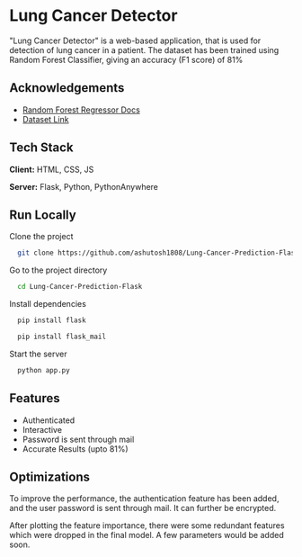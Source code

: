 
# Lung Cancer Detector

"Lung Cancer Detector" is a web-based application, that is used 
for detection of lung cancer in a patient. The dataset has been trained using Random Forest Classifier, giving an accuracy (F1 score) of 81%


## Acknowledgements

-  [Random Forest Regressor Docs](https://scikit-learn.org/stable/modules/generated/sklearn.ensemble.RandomForestRegressor.html)
 - [Dataset Link](https://www.kaggle.com/datasets/mysarahmadbhat/lung-cancer)



## Tech Stack

**Client:** HTML, CSS, JS

**Server:** Flask, Python, PythonAnywhere


## Run Locally

Clone the project

```bash
  git clone https://github.com/ashutosh1808/Lung-Cancer-Prediction-Flask
```

Go to the project directory

```bash
  cd Lung-Cancer-Prediction-Flask
```

Install dependencies

```bash
  pip install flask
```
```bash
  pip install flask_mail
```


Start the server

```bash
  python app.py
```


## Features


- Authenticated
- Interactive
- Password is sent through mail
- Accurate Results (upto 81%)


## Optimizations

To improve the performance, the authentication feature has been added, and the user password is sent through mail. It can further be encrypted. 

After plotting the feature importance, there were some redundant features which were dropped in the final model. A few parameters would be added soon.


